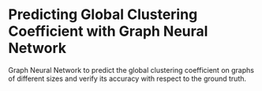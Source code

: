 # Predicting Global Clustering Coefficient with Graph Neural Network
Graph Neural Network to predict the global clustering coefficient on graphs of different sizes and verify its accuracy with respect to the ground truth.
